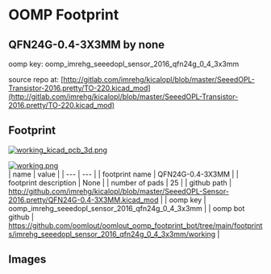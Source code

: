 # OOMP Footprint  
## QFN24G-0.4-3X3MM  by none  
  
oomp key: oomp_imrehg_seeedopl_sensor_2016_qfn24g_0_4_3x3mm  
  
source repo at: [http://gitlab.com/imrehg/kicalopl/blob/master/SeeedOPL-Transistor-2016.pretty/TO-220.kicad_mod](http://gitlab.com/imrehg/kicalopl/blob/master/SeeedOPL-Transistor-2016.pretty/TO-220.kicad_mod)  
## Footprint  
  
[![working_kicad_pcb_3d.png](working_kicad_pcb_3d_600.png)](working_kicad_pcb_3d.png)  
  
[![working.png](working_600.png)](working.png)  
| name | value | 
| --- | --- | 
| footprint name | QFN24G-0.4-3X3MM | 
| footprint description | None | 
| number of pads | 25 | 
| github path | http://github.com/imrehg/kicalopl/blob/master/SeeedOPL-Sensor-2016.pretty/QFN24G-0.4-3X3MM.kicad_mod | 
| oomp key | oomp_imrehg_seeedopl_sensor_2016_qfn24g_0_4_3x3mm | 
| oomp bot github | https://github.com/oomlout/oomlout_oomp_footprint_bot/tree/main/footprints/imrehg_seeedopl_sensor_2016_qfn24g_0_4_3x3mm/working | 
## Images  

